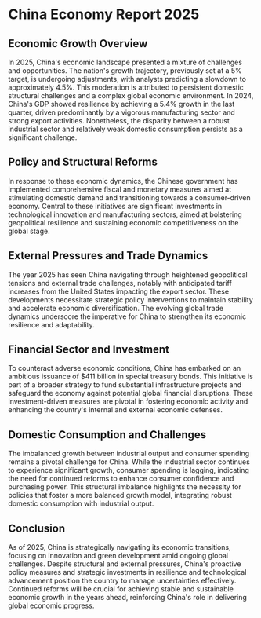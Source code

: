 # China Economy Report 2025

## Economic Growth Overview
In 2025, China's economic landscape presented a mixture of challenges and opportunities. The nation's growth trajectory, previously set at a 5% target, is undergoing adjustments, with analysts predicting a slowdown to approximately 4.5%. This moderation is attributed to persistent domestic structural challenges and a complex global economic environment. In 2024, China's GDP showed resilience by achieving a 5.4% growth in the last quarter, driven predominantly by a vigorous manufacturing sector and strong export activities. Nonetheless, the disparity between a robust industrial sector and relatively weak domestic consumption persists as a significant challenge.

## Policy and Structural Reforms
In response to these economic dynamics, the Chinese government has implemented comprehensive fiscal and monetary measures aimed at stimulating domestic demand and transitioning towards a consumer-driven economy. Central to these initiatives are significant investments in technological innovation and manufacturing sectors, aimed at bolstering geopolitical resilience and sustaining economic competitiveness on the global stage.

## External Pressures and Trade Dynamics
The year 2025 has seen China navigating through heightened geopolitical tensions and external trade challenges, notably with anticipated tariff increases from the United States impacting the export sector. These developments necessitate strategic policy interventions to maintain stability and accelerate economic diversification. The evolving global trade dynamics underscore the imperative for China to strengthen its economic resilience and adaptability.

## Financial Sector and Investment
To counteract adverse economic conditions, China has embarked on an ambitious issuance of $411 billion in special treasury bonds. This initiative is part of a broader strategy to fund substantial infrastructure projects and safeguard the economy against potential global financial disruptions. These investment-driven measures are pivotal in fostering economic activity and enhancing the country's internal and external economic defenses.

## Domestic Consumption and Challenges
The imbalanced growth between industrial output and consumer spending remains a pivotal challenge for China. While the industrial sector continues to experience significant growth, consumer spending is lagging, indicating the need for continued reforms to enhance consumer confidence and purchasing power. This structural imbalance highlights the necessity for policies that foster a more balanced growth model, integrating robust domestic consumption with industrial output.

## Conclusion
As of 2025, China is strategically navigating its economic transitions, focusing on innovation and green development amid ongoing global challenges. Despite structural and external pressures, China's proactive policy measures and strategic investments in resilience and technological advancement position the country to manage uncertainties effectively. Continued reforms will be crucial for achieving stable and sustainable economic growth in the years ahead, reinforcing China's role in delivering global economic progress.